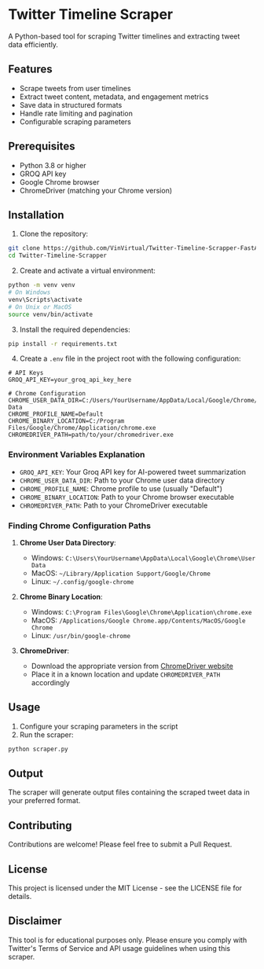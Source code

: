 # Twitter Timeline Scraper

A Python-based tool for scraping Twitter timelines and extracting tweet data efficiently.

## Features

- Scrape tweets from user timelines
- Extract tweet content, metadata, and engagement metrics
- Save data in structured formats
- Handle rate limiting and pagination
- Configurable scraping parameters

## Prerequisites

- Python 3.8 or higher
- GROQ API key
- Google Chrome browser
- ChromeDriver (matching your Chrome version)

## Installation

1. Clone the repository:
```bash
git clone https://github.com/VinVirtual/Twitter-Timeline-Scrapper-FastAPI.git
cd Twitter-Timeline-Scrapper
```

2. Create and activate a virtual environment:
```bash
python -m venv venv
# On Windows
venv\Scripts\activate
# On Unix or MacOS
source venv/bin/activate
```

3. Install the required dependencies:
```bash
pip install -r requirements.txt
```

4. Create a `.env` file in the project root with the following configuration:
```
# API Keys
GROQ_API_KEY=your_groq_api_key_here

# Chrome Configuration
CHROME_USER_DATA_DIR=C:/Users/YourUsername/AppData/Local/Google/Chrome/User Data
CHROME_PROFILE_NAME=Default
CHROME_BINARY_LOCATION=C:/Program Files/Google/Chrome/Application/chrome.exe
CHROMEDRIVER_PATH=path/to/your/chromedriver.exe
```

### Environment Variables Explanation

- `GROQ_API_KEY`: Your Groq API key for AI-powered tweet summarization
- `CHROME_USER_DATA_DIR`: Path to your Chrome user data directory
- `CHROME_PROFILE_NAME`: Chrome profile to use (usually "Default")
- `CHROME_BINARY_LOCATION`: Path to your Chrome browser executable
- `CHROMEDRIVER_PATH`: Path to your ChromeDriver executable

### Finding Chrome Configuration Paths

1. **Chrome User Data Directory**:
   - Windows: `C:\Users\YourUsername\AppData\Local\Google\Chrome\User Data`
   - MacOS: `~/Library/Application Support/Google/Chrome`
   - Linux: `~/.config/google-chrome`

2. **Chrome Binary Location**:
   - Windows: `C:\Program Files\Google\Chrome\Application\chrome.exe`
   - MacOS: `/Applications/Google Chrome.app/Contents/MacOS/Google Chrome`
   - Linux: `/usr/bin/google-chrome`

3. **ChromeDriver**:
   - Download the appropriate version from [ChromeDriver website](https://sites.google.com/chromium.org/driver/)
   - Place it in a known location and update `CHROMEDRIVER_PATH` accordingly

## Usage

1. Configure your scraping parameters in the script
2. Run the scraper:
```bash
python scraper.py
```

## Output

The scraper will generate output files containing the scraped tweet data in your preferred format.

## Contributing

Contributions are welcome! Please feel free to submit a Pull Request.

## License

This project is licensed under the MIT License - see the LICENSE file for details.

## Disclaimer

This tool is for educational purposes only. Please ensure you comply with Twitter's Terms of Service and API usage guidelines when using this scraper. 